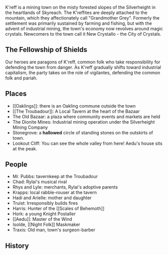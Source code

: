 K'reff is a mining town on the misty forested slopes of the Silverheight in the heartlands of Skyreach. The K'reffites are deeply attached to the mountain, which they affectionately call "Grandmother Grey". Formerly the settlement was primarily sustained by farming and fishing, but with the advent of industrial mining, the town's economy now revolves around magic crystals. Newcomers to the town call it New Crystallo - the City of Crystals.

## The Fellowship of Shields
Our heroes are paragons of K'reff, common folk who take responsibility for defending the town from danger. As K'reff gradually shifts toward industrial capitalism, the party takes on the role of vigilantes, defending the common folk and pariah.

## Places
- [[Oaklings]]: there is an Oakling commune outside the town
- [[The Troubadour]]: A Local Tavern at the heart of the Bazaar
- The Old Bazaar: a plaza where community events and markets are held
- The Dionite Mines: Industrial mining operation under the Silverheight Mining Company
- Stonegrove: a **hallowed** circle of standing stones on the outskirts of town.
- Lookout Cliff: You can see the whole valley from here! Aedu's house sits at the peak.
## People
- Mr. Pubbs: tavernkeep at the Troubadour
- Chad: Rylai's musical rival
- Rhys and Lyle: merchants, Rylai's adoptive parents
- Krapps: local rabble-rouser at the tavern
- Hadi and Arielle: mother and daughter
- Truist: Irresponsibly builds fires
- Harris: Hunter of the [[Scales of Behemoth]]
- Hork: a young Knight Postaller
- [[Aedu]]: Master of the Wind
- Isolde, [[Night Folk]] Maskmaker
- Traxis: Old man, town's surgeon-barber

## History
